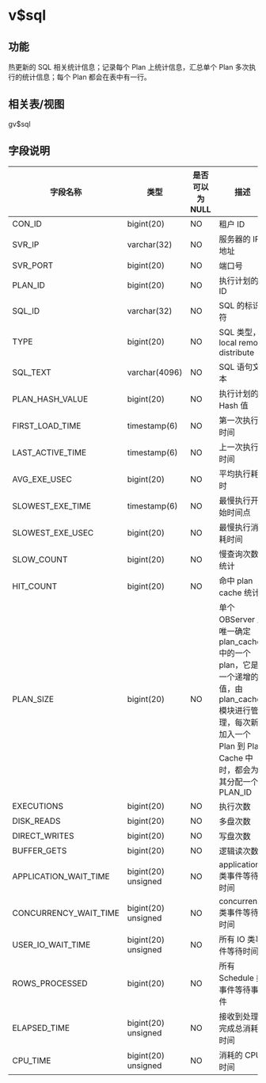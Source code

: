 v$sql 
==========================



功能 
-----------

热更新的 SQL 相关统计信息；记录每个 Plan 上统计信息，汇总单个 Plan 多次执行的统计信息；每个 Plan 都会在表中有一行。

相关表/视图 
---------------

gv$sql

字段说明 
-------------



|       **字段名称**        |       **类型**        | **是否可以为 NULL** |                                                      **描述**                                                      |
|-----------------------|---------------------|----------------|------------------------------------------------------------------------------------------------------------------|
| CON_ID                | bigint(20)          | NO             | 租户 ID                                                                                                            |
| SVR_IP                | varchar(32)         | NO             | 服务器的 IP 地址                                                                                                       |
| SVR_PORT              | bigint(20)          | NO             | 端口号                                                                                                              |
| PLAN_ID               | bigint(20)          | NO             | 执行计划的 ID                                                                                                         |
| SQL_ID                | varchar(32)         | NO             | SQL 的标识符                                                                                                         |
| TYPE                  | bigint(20)          | NO             | SQL 类型，local remote distribute                                                                                   |
| SQL_TEXT              | varchar(4096)       | NO             | SQL 语句文本                                                                                                         |
| PLAN_HASH_VALUE       | bigint(20)          | NO             | 执行计划的 Hash 值                                                                                                     |
| FIRST_LOAD_TIME       | timestamp(6)        | NO             | 第一次执行时间                                                                                                          |
| LAST_ACTIVE_TIME      | timestamp(6)        | NO             | 上一次执行时间                                                                                                          |
| AVG_EXE_USEC          | bigint(20)          | NO             | 平均执行耗时                                                                                                           |
| SLOWEST_EXE_TIME      | timestamp(6)        | NO             | 最慢执行开始时间点                                                                                                        |
| SLOWEST_EXE_USEC      | bigint(20)          | NO             | 最慢执行消耗时间                                                                                                         |
| SLOW_COUNT            | bigint(20)          | NO             | 慢查询次数统计                                                                                                          |
| HIT_COUNT             | bigint(20)          | NO             | 命中 plan cache 统计                                                                                                 |
| PLAN_SIZE             | bigint(20)          | NO             | 单个 OBServer 上唯一确定 plan_cache 中的一个 plan，它是一个递增的值，由 plan_cache 模块进行管理，每次新加入一个 Plan 到 Plan Cache 中时，都会为其分配一个PLAN_ID |
| EXECUTIONS            | bigint(20)          | NO             | 执行次数                                                                                                             |
| DISK_READS            | bigint(20)          | NO             | 多盘次数                                                                                                             |
| DIRECT_WRITES         | bigint(20)          | NO             | 写盘次数                                                                                                             |
| BUFFER_GETS           | bigint(20)          | NO             | 逻辑读次数                                                                                                            |
| APPLICATION_WAIT_TIME | bigint(20) unsigned | NO             | application 类事件等待时间                                                                                              |
| CONCURRENCY_WAIT_TIME | bigint(20) unsigned | NO             | concurrency 类事件等待时间                                                                                             |
| USER_IO_WAIT_TIME     | bigint(20) unsigned | NO             | 所有 IO 类事件等待时间                                                                                                    |
| ROWS_PROCESSED        | bigint(20)          | NO             | 所有 Schedule 类事件等待事件                                                                                              |
| ELAPSED_TIME          | bigint(20) unsigned | NO             | 接收到处理完成总消耗时间                                                                                                     |
| CPU_TIME              | bigint(20) unsigned | NO             | 消耗的 CPU 时间                                                                                                       |


